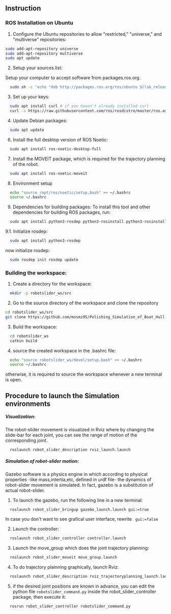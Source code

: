 ## Instruction

### ROS Installation on Ubuntu

 

1. Configure the Ubuntu repositories to allow "restricted," "universe," and "multiverse" repositories:  

```bash
sudo add-apt-repository universe
sudo add-apt-repository multiverse
sudo apt update
```
2. Setup your sources.list:  

Setup your computer to accept software from packages.ros.org.
```bash
  sudo sh -c 'echo "deb http://packages.ros.org/ros/ubuntu $(lsb_release -sc) main" > /etc/apt/sources.list.d/ros-latest.list'
```
3. Set up your keys:  

```bash
  sudo apt install curl # if you haven't already installed curl
  curl -s https://raw.githubusercontent.com/ros/rosdistro/master/ros.asc | sudo apt-key add -
  ```
4. Update Debian packages:  

```bash
  sudo apt update
```
6. Install the full desktop version of ROS Noetic:  

```bash
  sudo apt install ros-noetic-desktop-full
```
7. Install the MOVEIT package, which is required for the trajectory planning of the robot.

```bash
  sudo apt install ros-noetic-moveit
```
8. Environment setup
```bash
  echo "source /opt/ros/noetic/setup.bash" >> ~/.bashrc
  source ~/.bashrc
```
9. Dependencies for building packages:
To install this tool and other dependencies for building ROS packages, run:  

```bash
  sudo apt install python3-rosdep python3-rosinstall python3-rosinstall-generator python3-wstool build-essential
```
9.1. Initialize rosdep:   

```bash
  sudo apt install python3-rosdep
```      
now initialize rosdep:  

```bash
  sudo rosdep init rosdep update
```
### Building the workspace:
1. Create a directory for the workspace:

```bash
  mkdir -p robotslider_ws/src
```
2. Go to the source directory of the workspace and clone the repository

```bash
cd robotslider_ws/src   
git clone https://github.com/mosmz95/Polishing_Simulation_of_Boat_Hull.git
```
3. Build the workspace:

```bash 
  cd robotslider_ws
  catkin build
```
4. source the created workspace in the .bashrc file:

```bash
  echo "source robotslider_ws/devel/setup.bash" >> ~/.bashrc
  source ~/.bashrc
```

otherwise, it is required to source the workspace whenever a new terminal is open.



## Procedure to launch the Simulation environments

##### Visualization:  
The robot-slider movement is visualized in Rviz where by changing the slide-bar for each joint, you can see the range of motion of the corresponding joint.
```bash
  roslaunch robot_slider_description rviz_launch.launch 
```

##### Simulation of robot-slider motion: 

Gazebo software is a physics engine in which according to physical properties -like mass,intertia,etc, defined in urdf file- the dynamics of robot-slider movement is simulated. In fact, gazebo is a substitution of actual robot-slider. 

1. To launch the gazebo, run the following line in a new terminal:

```bash
  roslaunch robot_slider_bringup gazebo_launch.launch gui:=true
```
  In case you don't want to see grafical user interface, rewrite ``` gui:=false```

2. Launch the controller:

```bash
  roslaunch robot_slider_controller controller.launch
```

3. Launch the move_group which does the joint trajectory planning:  

```bash 
  roslaunch robot_slider_moveit move_group.launch
```

4. To do trajectory plainning graphically, launch Rviz:

```bash 
  roslaunch robot_slider_description rviz_trajectoryplanning_launch.launch
```

5. if the desired joint positions are known in advance, you can edit the python file  ```robotslider_command.py``` inside the  robot_slider_controller package, then execute it:
```bash
  rosrun robot_slider_controller robotslider_command.py
```